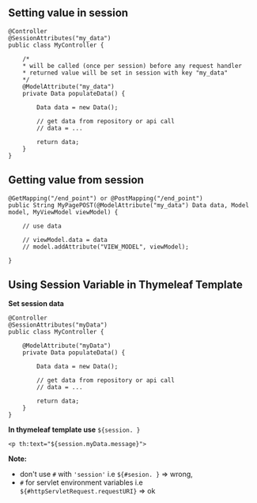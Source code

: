 
## Setting value in session

```
@Controller
@SessionAttributes("my_data")
public class MyController {

	/*
	* will be called (once per session) before any request handler
	* returned value will be set in session with key "my_data"
	*/
	@ModelAttribute("my_data")  
	private Data populateData() {
		
		Data data = new Data();
		
		// get data from repository or api call
		// data = ...

		return data;
	}
}
```

## Getting value from session
```
@GetMapping("/end_point") or @PostMapping("/end_point")
public String MyPagePOST(@ModelAttribute("my_data") Data data, Model model, MyViewModel viewModel) {

	// use data
	
	// viewModel.data = data
	// model.addAttribute("VIEW_MODEL", viewModel);

}
```
## Using Session Variable in Thymeleaf Template   
**Set session data**    
```
@Controller
@SessionAttributes("myData")
public class MyController {

	@ModelAttribute("myData")  
	private Data populateData() {

		Data data = new Data();

		// get data from repository or api call
		// data = ...

		return data;
	}
}
```

**In thymeleaf template use** `${session. }`
```
<p th:text="${session.myData.message}">
```
**Note:**    
 - don't use `#` with `'session'` i.e `${#sesion. }` => wrong, 
 - `#` for servlet environment variables i.e `${#httpServletRequest.requestURI}` => ok
